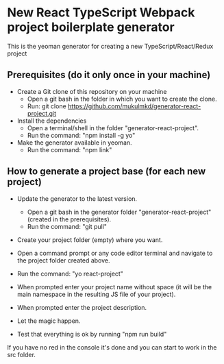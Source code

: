 # New React TypeScript Webpack project boilerplate generator
This is the yeoman generator for creating a new TypeScript/React/Redux project

## Prerequisites (do it only once in your machine)
* Create a Git clone of this repository on your machine
    * Open a git bash in the folder in which you want to create the clone.
    * Run: git clone https://github.com/mukulmkd/generator-react-project.git
* Install the dependencies
    * Open a terminal/shell in the folder "generator-react-project".
    * Run the command: "npm install -g yo"
* Make the generator available in yeoman.
    * Run the command: "npm link"

## How to generate a project base (for each new project)
* Update the generator to the latest version.
    * Open a git bash in the generator folder "generator-react-project" (created in the prerequisites).
    * Run the command: "git pull"

* Create your project folder (empty) where you want.
* Open a command prompt or any code editor terminal and navigate to the project folder created above.
* Run the command: "yo react-project"
* When prompted enter your project name without space (it will be the main namespace in the resulting JS file of your project).
* When prompted enter the project description.
* Let the magic happen.
* Test that everything is ok by running "npm run build"

If you have no red in the console it's done and you can start to work in the src folder.
